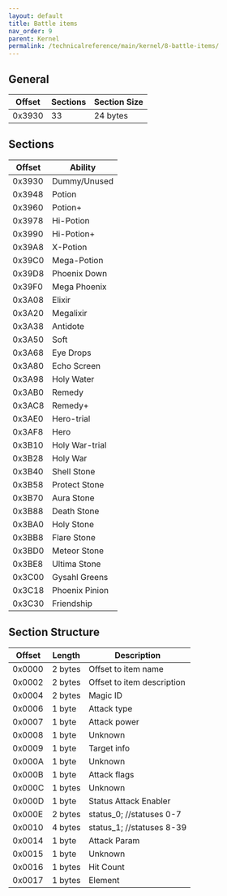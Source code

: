 ```yaml
---
layout: default
title: Battle items
nav_order: 9
parent: Kernel
permalink: /technicalreference/main/kernel/8-battle-items/
---
```


## General

| Offset | Sections | Section Size |
|--------|----------|--------------|
| 0x3930 | 33       | 24 bytes     |

## Sections

| Offset | Ability        |
|--------|----------------|
| 0x3930 | Dummy/Unused   |
| 0x3948 | Potion         |
| 0x3960 | Potion+        |
| 0x3978 | Hi-Potion      |
| 0x3990 | Hi-Potion+     |
| 0x39A8 | X-Potion       |
| 0x39C0 | Mega-Potion    |
| 0x39D8 | Phoenix Down   |
| 0x39F0 | Mega Phoenix   |
| 0x3A08 | Elixir         |
| 0x3A20 | Megalixir      |
| 0x3A38 | Antidote       |
| 0x3A50 | Soft           |
| 0x3A68 | Eye Drops      |
| 0x3A80 | Echo Screen    |
| 0x3A98 | Holy Water     |
| 0x3AB0 | Remedy         |
| 0x3AC8 | Remedy+        |
| 0x3AE0 | Hero-trial     |
| 0x3AF8 | Hero           |
| 0x3B10 | Holy War-trial |
| 0x3B28 | Holy War       |
| 0x3B40 | Shell Stone    |
| 0x3B58 | Protect Stone  |
| 0x3B70 | Aura Stone     |
| 0x3B88 | Death Stone    |
| 0x3BA0 | Holy Stone     |
| 0x3BB8 | Flare Stone    |
| 0x3BD0 | Meteor Stone   |
| 0x3BE8 | Ultima Stone   |
| 0x3C00 | Gysahl Greens  |
| 0x3C18 | Phoenix Pinion |
| 0x3C30 | Friendship     |

## Section Structure

| Offset | Length  | Description                 |
|--------|---------|-----------------------------|
| 0x0000 | 2 bytes | Offset to item  name        |
| 0x0002 | 2 bytes | Offset to item  description |
| 0x0004 | 2 bytes | Magic ID                    |
| 0x0006 | 1 byte  | Attack type                 |
| 0x0007 | 1 byte  | Attack power                |
| 0x0008 | 1 byte  | Unknown                     |
| 0x0009 | 1 byte  | Target info                 |
| 0x000A | 1 byte  | Unknown                     |
| 0x000B | 1 byte  | Attack flags                |
| 0x000C | 1 bytes | Unknown                     |
| 0x000D | 1 byte  | Status Attack Enabler       |
| 0x000E | 2 bytes | status_0; //statuses 0-7    |
| 0x0010 | 4 bytes | status_1; //statuses 8-39   |
| 0x0014 | 1 byte  | Attack Param                |
| 0x0015 | 1 byte  | Unknown                     |
| 0x0016 | 1 bytes | Hit Count                   |
| 0x0017 | 1 bytes | Element                     |